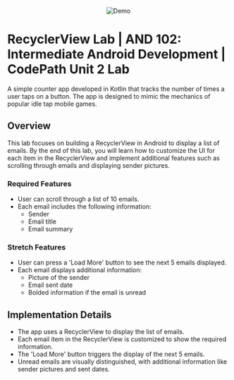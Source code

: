 <p align="center">
  <img src="demo.png" alt="Demo">
</p>


# RecyclerView Lab | AND 102: Intermediate Android Development | CodePath Unit 2 Lab

A simple counter app developed in Kotlin that tracks the number of times a user taps on a button. The app is designed to mimic the mechanics of popular idle tap mobile games.


## Overview

This lab focuses on building a RecyclerView in Android to display a list of emails. By the end of this lab, you will learn how to customize the UI for each item in the RecyclerView and implement additional features such as scrolling through emails and displaying sender pictures.


### Required Features

- User can scroll through a list of 10 emails.
- Each email includes the following information:
  - Sender
  - Email title
  - Email summary

### Stretch Features

- User can press a 'Load More' button to see the next 5 emails displayed.
- Each email displays additional information:
  - Picture of the sender
  - Email sent date
  - Bolded information if the email is unread

## Implementation Details

- The app uses a RecyclerView to display the list of emails.
- Each email item in the RecyclerView is customized to show the required information.
- The 'Load More' button triggers the display of the next 5 emails.
- Unread emails are visually distinguished, with additional information like sender pictures and sent dates.



